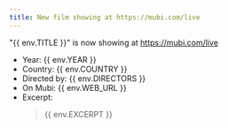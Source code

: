 ```yaml
---
title: New film showing at https://mubi.com/live
---
```

"{{ env.TITLE }}" is now showing at https://mubi.com/live

- Year: {{ env.YEAR }}
- Country: {{ env.COUNTRY }}
- Directed by: {{ env.DIRECTORS }}
- On Mubi: {{ env.WEB_URL }}
- Excerpt:
  > {{ env.EXCERPT }}